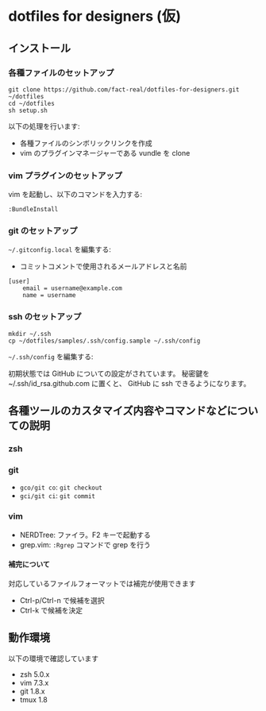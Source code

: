 # dotfiles for designers (仮)

## インストール

### 各種ファイルのセットアップ

```
git clone https://github.com/fact-real/dotfiles-for-designers.git ~/dotfiles
cd ~/dotfiles
sh setup.sh
```

以下の処理を行います:

* 各種ファイルのシンボリックリンクを作成
* vim のプラグインマネージャーである vundle を clone

### vim プラグインのセットアップ

vim を起動し、以下のコマンドを入力する:

```
:BundleInstall
```

### git のセットアップ

`~/.gitconfig.local` を編集する:

* コミットコメントで使用されるメールアドレスと名前

```
[user]
    email = username@example.com
    name = username
```

### ssh のセットアップ

```
mkdir ~/.ssh
cp ~/dotfiles/samples/.ssh/config.sample ~/.ssh/config
```

`~/.ssh/config` を編集する:

初期状態では GitHub についての設定がされています。
秘密鍵を ~/.ssh/id_rsa.github.com に置くと、 GitHub に ssh できるようになります。

## 各種ツールのカスタマイズ内容やコマンドなどについての説明

### zsh

### git

* `gco/git co`: `git checkout`
* `gci/git ci`: `git commit`

### vim

* NERDTree: ファイラ。F2 キーで起動する
* grep.vim: `:Rgrep` コマンドで grep を行う

#### 補完について

対応しているファイルフォーマットでは補完が使用できます

* Ctrl-p/Ctrl-n で候補を選択
* Ctrl-k で候補を決定

## 動作環境

以下の環境で確認しています

* zsh 5.0.x
* vim 7.3.x
* git 1.8.x
* tmux 1.8

